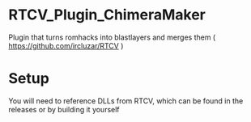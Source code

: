 # RTCV_Plugin_ChimeraMaker
Plugin that turns romhacks into blastlayers and merges them ( https://github.com/ircluzar/RTCV )

# Setup
You will need to reference DLLs from RTCV, which can be found in the releases or by building it yourself
